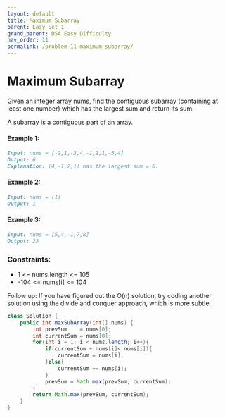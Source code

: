 ```yaml
---
layout: default
title: Maximum Subarray
parent: Easy Set 1
grand_parent: DSA Easy Difficulty
nav_order: 11
permalink: /problem-11-maximum-subarray/
---
```

# Maximum Subarray

Given an integer array nums, find the contiguous subarray (containing at least one number) which has the largest sum and return its sum.

A subarray is a contiguous part of an array.

#### Example 1:
```markdown
Input: nums = [-2,1,-3,4,-1,2,1,-5,4]
Output: 6
Explanation: [4,-1,2,1] has the largest sum = 6.
```
#### Example 2:
```markdown
Input: nums = [1]
Output: 1
```
#### Example 3:
```markdown
Input: nums = [5,4,-1,7,8]
Output: 23
```

### Constraints:
* 1 <= nums.length <= 105
* -104 <= nums[i] <= 104


Follow up: If you have figured out the O(n) solution, try coding another solution using the divide and conquer approach, which is more subtle.
```java
class Solution {
    public int maxSubArray(int[] nums) {
        int prevSum    = nums[0];
        int currentSum = nums[0];
        for(int i = 1; i < nums.length; i++){
            if(currentSum + nums[i]< nums[i]){
                currentSum = nums[i];
            }else{
                currentSum += nums[i];
            }
            prevSum = Math.max(prevSum, currentSum);
        }
        return Math.max(prevSum, currentSum);
    }
}
```
